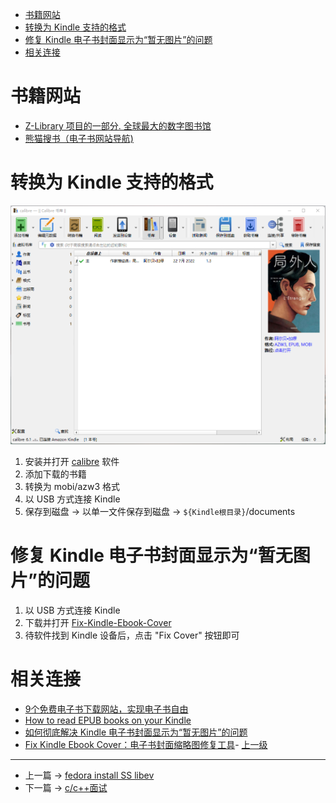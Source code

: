 <!-- 查找书籍并发送到 kindle -->


<!-- @import "[TOC]" {cmd="toc" depthFrom=1 depthTo=6 orderedList=false} -->

<!-- code_chunk_output -->

- [书籍网站](#书籍网站)
- [转换为 Kindle 支持的格式](#转换为-kindle-支持的格式)
- [修复 Kindle 电子书封面显示为“暂无图片”的问题](#修复-kindle-电子书封面显示为暂无图片的问题)
- [相关连接](#相关连接)

<!-- /code_chunk_output -->

# 书籍网站 
- [Z-Library 项目的一部分. 全球最大的数字图书馆](https://zh.usa1lib.org/)
- [熊猫搜书（电子书网站导航)](https://xmsoushu.com/#/)

# 转换为 Kindle 支持的格式 

![](../images/findBook2Kindle_202207221155_1.png)

1. 安装并打开 [calibre](https://github.com/kovidgoyal/calibre) 软件
2. 添加下载的书籍 
3. 转换为 mobi/azw3 格式
4. 以 USB 方式连接 Kindle 
5. 保存到磁盘 -> 以单一文件保存到磁盘 -> `${Kindle根目录}`/documents

# 修复 Kindle 电子书封面显示为“暂无图片”的问题
1. 以 USB 方式连接 Kindle 
2. 下载并打开 [Fix-Kindle-Ebook-Cover](https://github.com/bookfere/Fix-Kindle-Ebook-Cover)
3. 待软件找到 Kindle 设备后，点击 "Fix Cover" 按钮即可

# 相关连接 

- [9个免费电子书下载网站，实现电子书自由](https://zhuanlan.zhihu.com/p/444880913)
- [How to read EPUB books on your Kindle](https://www.digitaltrends.com/mobile/how-to-read-epub-books-on-your-kindle/#:~:text=Kindle%20supports%20Amazon's%20proprietary%20format,allow%20you%20to%20do%20this.)
- [如何彻底解决 Kindle 电子书封面显示为“暂无图片”的问题](https://bookfere.com/post/986.html)
- [Fix Kindle Ebook Cover：电子书封面缩略图修复工具](https://bookfere.com/post/994.html)- [上一级](README.md)

---

- 上一篇 -> [fedora install SS libev](fedoraInstallSS.md)
- 下一篇 -> [c/c++面试](find_a_job.md)
